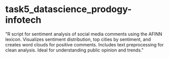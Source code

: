 # task5_datascience_prodogy-infotech
"R script for sentiment analysis of social media comments using the AFINN lexicon. Visualizes sentiment distribution, top cities by sentiment, and creates word clouds for positive comments. Includes text preprocessing for clean analysis. Ideal for understanding public opinion and trends."
